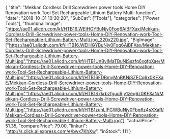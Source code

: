 {
	"title": "Mekkan Cordless Drill Screwdriver power tools Home DIY Renovation work Tool Set Rechargeable Lithium Battery Multi-function",
	"date": "2018-10-31 10:30:20",
	"SubCat": ["Tools"],
	"categories": ["Power Tools"],
	"thumbnailImage": "https://ae01.alicdn.com/kf/HTB16.WEIHGYBuNjy0Foq6AiBFXax/Mekkan-Cordless-Drill-Screwdriver-power-tools-Home-DIY-Renovation-work-Tool-Set-Rechargeable-Lithium-Battery-Multi.jpg_220x220.jpg",
	"BigImage": ["https://ae01.alicdn.com/kf/HTB16.WEIHGYBuNjy0Foq6AiBFXax/Mekkan-Cordless-Drill-Screwdriver-power-tools-Home-DIY-Renovation-work-Tool-Set-Rechargeable-Lithium-Battery-Multi.jpg","https://ae01.alicdn.com/kf/HTB1UnBvIMaTBuNjSszfq6xgfpXae/Mekkan-Cordless-Drill-Screwdriver-power-tools-Home-DIY-Renovation-work-Tool-Set-Rechargeable-Lithium-Battery-Multi.jpg","https://ae01.alicdn.com/kf/HTB16FDBmyMnBKNjSZFCq6x0KFXaE/Mekkan-Cordless-Drill-Screwdriver-power-tools-Home-DIY-Renovation-work-Tool-Set-Rechargeable-Lithium-Battery-Multi.jpg","https://ae01.alicdn.com/kf/HTB1S7krbzfguuRjy1zeq6z0KFXaN/Mekkan-Cordless-Drill-Screwdriver-power-tools-Home-DIY-Renovation-work-Tool-Set-Rechargeable-Lithium-Battery-Multi.jpg","https://ae01.alicdn.com/kf/HTB1zuhLIFGWBuNjy0Fbq6z4sXXaR/Mekkan-Cordless-Drill-Screwdriver-power-tools-Home-DIY-Renovation-work-Tool-Set-Rechargeable-Lithium-Battery-Multi.jpg"],
	"actualPrice": 51.35,
	"comparePrice": 79.00,
	"linkurl": "http://s.click.aliexpress.com/e/bwx7KhXw",
	"inStock": 111
}
